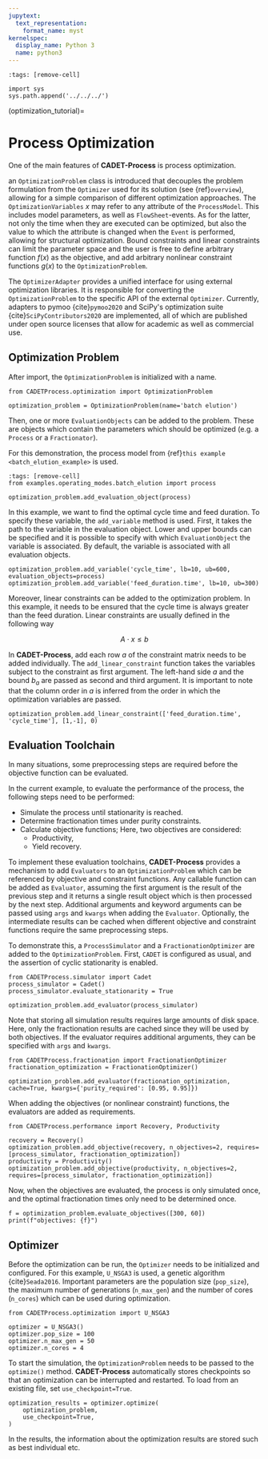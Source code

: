 ```yaml
---
jupytext:
  text_representation:
    format_name: myst
kernelspec:
  display_name: Python 3
  name: python3
---
```


```{code-cell} ipython3
:tags: [remove-cell]

import sys
sys.path.append('../../../')
```

(optimization_tutorial)=
# Process Optimization
One of the main features of **CADET-Process** is process optimization. 

an `OptimizationProblem` class is introduced that decouples the problem formulation from the `Optimizer` used for its solution (see {ref}`overview`), allowing for a simple comparison of different optimization approaches.
The `OptimizationVariables` $x$ may refer to any attribute of the `ProcessModel`.
This includes model parameters, as well as `FlowSheet`-events.
As for the latter, not only the time when they are executed can be optimized, but also the value to which the attribute is changed when the `Event` is performed, allowing for structural optimization.
Bound constraints and linear constraints can limit the parameter space and the user is free to define arbitrary function $f(x)$ as the objective, and add arbitrary nonlinear constraint functions $g(x)$ to the `OptimizationProblem`.

The `OptimizerAdapter` provides a unified interface for using external optimization libraries.
It is responsible for converting the `OptimizationProblem` to the specific API of the external `Optimizer`.
Currently, adapters to pymoo {cite}`pymoo2020` and SciPy's optimization suite {cite}`SciPyContributors2020` are implemented, all of which are published under open source licenses that allow for academic as well as commercial use.

## Optimization Problem
After import, the `OptimizationProblem` is initialized with a name.

```{code-cell} ipython3
from CADETProcess.optimization import OptimizationProblem

optimization_problem = OptimizationProblem(name='batch elution')
```

Then, one or more `EvaluationObjects` can be added to the problem.
These are objects which contain the parameters which should be optimized (e.g. a `Process` or a `Fractionator`).

For this demonstration, the process model from {ref}`this example <batch_elution_example>` is used.

```{code-cell} ipython3
:tags: [remove-cell]
from examples.operating_modes.batch_elution import process
```

```{code-cell} ipython3
optimization_problem.add_evaluation_object(process)
```

In this example, we want to find the optimal cycle time and feed duration.
To specify these variable, the `add_variable` method is used.
First, it takes the path to the variable in the evaluation object.
Lower and upper bounds can be specified and it is possible to specify with which `EvaluationObject` the variable is associated.
By default, the variable is associated with all evaluation objects.

```{code-cell} ipython3
optimization_problem.add_variable('cycle_time', lb=10, ub=600, evaluation_objects=process)
optimization_problem.add_variable('feed_duration.time', lb=10, ub=300)
```

Moreover, linear constraints can be added to the optimization problem.
In this example, it needs to be ensured that the cycle time is always greater than the feed duration.
Linear constraints are usually defined in the following way

$$
A \cdot x \leq b
$$

In **CADET-Process**, add each row $a$ of the constraint matrix needs to be added individually.
The `add_linear_constraint` function takes the variables subject to the constraint as first argument.
The left-hand side $a$ and the bound $b_a$ are passed as second and third argument. 
It is important to note that the column order in $a$ is inferred from the order in which the optimization variables are passed.

```{code-cell} ipython3
optimization_problem.add_linear_constraint(['feed_duration.time', 'cycle_time'], [1,-1], 0)
```

## Evaluation Toolchain
In many situations, some preprocessing steps are required before the objective function can be evaluated.

In the current example, to evaluate the performance of the process, the following steps need to be performed:
- Simulate the process until stationarity is reached.
- Determine fractionation times under purity constraints.
- Calculate objective functions; Here, two objectives are considered:
	- Productivity,
	- Yield recovery.

To implement these evaluation toolchains, **CADET-Process** provides a mechanism to add `Evaluators` to an `OptimizationProblem` which can be referenced by objective and constraint functions.
Any callable function can be added as `Evaluator`, assuming the first argument is the result of the previous step and it returns a single result object which is then processed by the next step.
Additional arguments and keyword arguments can be passed using `args` and `kwargs` when adding the `Evaluator`.
Optionally, the intermediate results can be cached when different objective and constraint functions require the same preprocessing steps.

To demonstrate this, a `ProcessSimulator` and a `FractionationOptimizer` are added to the `OptimizationProblem`.
First, `CADET` is configured as usual, and the assertion of cyclic stationarity is enabled.

```{code-cell} ipython3
from CADETProcess.simulator import Cadet
process_simulator = Cadet()
process_simulator.evaluate_stationarity = True

optimization_problem.add_evaluator(process_simulator)
```

Note that storing all simulation results requires large amounts of disk space.
Here, only the fractionation results are cached since they will be used by both objectives.
If the evaluator requires additional arguments, they can be specified with `args` and `kwargs`.

```{code-cell} ipython3
from CADETProcess.fractionation import FractionationOptimizer
fractionation_optimization = FractionationOptimizer()

optimization_problem.add_evaluator(fractionation_optimization, cache=True, kwargs={'purity_required': [0.95, 0.95]})
```

When adding the objectives (or nonlinear constraint) functions, the evaluators are added as requirements.

```{code-cell} ipython3
from CADETProcess.performance import Recovery, Productivity

recovery = Recovery()
optimization_problem.add_objective(recovery, n_objectives=2, requires=[process_simulator, fractionation_optimization])
productivity = Productivity()
optimization_problem.add_objective(productivity, n_objectives=2, requires=[process_simulator, fractionation_optimization])
```

Now, when the objectives are evaluated, the process is only simulated once, and the optimal fractionation times only need to be determined once.

```{code-cell} ipython3
f = optimization_problem.evaluate_objectives([300, 60])
print(f"objectives: {f}")
```

## Optimizer
Before the optimization can be run, the `Optimizer` needs to be initialized and configured.
For this example, `U_NSGA3` is used, a genetic algorithm {cite}`Seada2016`.
Important parameters are the population size (`pop_size`), the maximum number of generations (`n_max_gen`) and the number of cores (`n_cores`) which can be used during optimization.

```{code-cell} ipython3
from CADETProcess.optimization import U_NSGA3

optimizer = U_NSGA3()
optimizer.pop_size = 100
optimizer.n_max_gen = 50
optimizer.n_cores = 4
```

To start the simulation, the `OptimizationProblem` needs to be passed to the `optimize()` method.
**CADET-Process** automatically stores checkpoints so that an optimization can be interrupted and restarted.
To load from an existing file, set `use_checkpoint=True`.

<!-- ```{code-cell} ipython3 -->
```
optimization_results = optimizer.optimize(
    optimization_problem,
    use_checkpoint=True,
)
```

In the results, the information about the optimization results are stored such as best individual etc.

